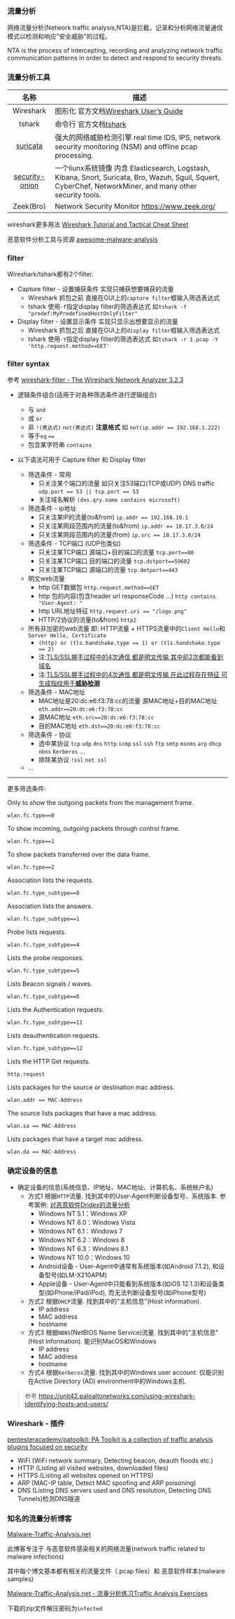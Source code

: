### 流量分析

网络流量分析(Network traffic analysis,NTA)是拦截，记录和分析网络流量通信模式以检测和响应"安全威胁"的过程。

NTA is the process of intercepting, recording and analyzing network traffic communication patterns in order to detect and respond to security threats. 

### 流量分析工具

|名称|描述|
|:-------------:|-----|
|Wireshark|图形化 官方文档[Wireshark User’s Guide](https://www.wireshark.org/docs/wsug_html_chunked/)|
|tshark|命令行 官方文档[tshark](https://www.wireshark.org/docs/man-pages/tshark.html) |
|[suricata](https://github.com/OISF/suricata) |强大的网络威胁检测引擎 real time IDS, IPS, network security monitoring (NSM) and offline pcap processing.|
[security-onion](https://github.com/Security-Onion-Solutions/security-onion)|一个liunx系统镜像 内含 Elasticsearch, Logstash, Kibana, Snort, Suricata, Bro, Wazuh, Sguil, Squert, CyberChef, NetworkMiner, and many other security tools. |
|Zeek(Bro)| Network Security Monitor https://www.zeek.org/|

wireshark更多用法 [Wireshark Tutorial and Tactical Cheat Sheet](https://hackertarget.com/wireshark-tutorial-and-cheat-sheet/)

恶意软件分析工具与资源 [awesome-malware-analysis](https://github.com/rshipp/awesome-malware-analysis)

### filter

Wireshark/tshark都有2个filter.

* Capture filter - 设置捕获条件 实现只捕获想要捕获的流量
  * Wireshark 抓包之前 直接在GUI上的`capture filter`框输入筛选表达式
  * tshark 使用`-f`指定display filter的筛选表达式 如`tshark -f "predef:MyPredefinedHostOnlyFilter"`
* Display filter - 设置显示条件 实现只显示出想要显示的流量
  * Wireshark 抓包之后 直接在GUI上的`display filter`框输入筛选表达式
  * tshark 使用`-Y`指定display filter的筛选表达式 如`tshark -r 1.pcap -Y 'http.request.method==GET'`

### filter syntax

参考 [wireshark-filter - The Wireshark Network Analyzer 3.2.3](https://www.wireshark.org/docs/man-pages/wireshark-filter.html)

* 逻辑条件组合(适用于对各种筛选条件进行逻辑组合)
  * 与 `and`
  * 或 `or`
  * 非 `!(表达式)` `not(表达式)` **注意格式**  如 `not(ip.addr == 192.168.1.222)`
  * 等于`eq` `==`
  * 包含某字符串 `contains`


* 以下语法可用于 Capture filter 和 Display filter
  * 筛选条件 - 常用
    * 只关注某个端口的流量 如只关注53端口(TCP或UDP) DNS traffic `udp.port == 53 || tcp.port == 53`
    * 关注域名解析 `(dns.qry.name contains microsoft)`
  * 筛选条件 - ip地址
    * 只关注某IP的流量(to&from) `ip.addr == 192.168.10.1`
    * 只关注某网段范围内的流量(to&from) `ip.addr == 10.17.3.0/24`
    * 只关注某网段范围内的流量(from) `ip.src == 10.17.3.0/24`
  * 筛选条件 - TCP端口 (UDP也类似)
    * 只关注某TCP端口 源端口+目的端口的流量 `tcp.port==80`
    * 只关注某TCP端口 目的端口的流量 `tcp.dstport==59602`
    * 只关注某TCP端口 源端口的流量 `tcp.detport==443`
  * 明文web流量
    * http GET数据包 `http.request.method==GET`
    * http 包的内容(包含header url responseCode ...) `http contains "User-Agent: "`
    * http URL地址特征 `http.request.uri == "/logo.png"`
    * HTTP/2协议的流量(to&from) `http2`
  * 所有非加密的web流量 即: HTTP流量 + HTTPS流量中的`Client Hello`和`Server Hello, Certificate`
    * `(http) or (tls.handshake.type == 1) or (tls.handshake.type == 2)`
    * 注:[TLS/SSL握手过程中的4次通信 都是明文传输 其中前2次都能看到域名](web_x_https_tls.md#qa)
    * 注:[TLS/SSL握手过程中的4次通信 都是明文传输 在此过程存在特征 可生成指纹用于**威胁检测**](web_x_https_tls.md#qa)
  * 筛选条件 - MAC地址
    * MAC地址是20:dc:e6:f3:78:cc的流量 源MAC地址+目的MAC地址 `eth.addr==20:dc:e6:f3:78:cc`
    * 源MAC地址 `eth.src==20:dc:e6:f3:78:cc`
    * 目的MAC地址 `eth.dst==20:dc:e6:f3:78:cc`
  * 筛选条件 - 协议
    * 选中某协议 `tcp` `udp` `dns` `http` `icmp` `ssl` `ssh` `ftp` `smtp` `msnms` `arp` `dhcp` `nbns` `Kerberos` ...
    * 排除某协议 `!ssl` `not ssl`
  * ...

---

更多筛选条件:

Only to show the outgoing packets from the management frame.

```
wlan.fc.type==0
```

To show incoming, outgoing packets through control frame.

```
wlan.fc.type==1
```

To show packets transferred over the data frame.

```
wlan.fc.type==2
```

Association lists the requests.

```
wlan.fc.type_subtype==0
```

Association lists the answers.

```
wlan.fc.type_subtype==1
```

Probe lists requests.

```
wlan.fc.type_subtype==4
```

Lists the probe responses.

```
wlan.fc.type_subtype==5
```

Lists Beacon signals / waves.

```
wlan.fc.type_subtype==8
```

Lists the Authentication requests.

```
wlan.fc.type_subtype==11
```

Lists deauthentication requests.

```
wlan.fc.type_subtype==12
```

Lists the HTTP Get requests.

```
http.request
```

Lists packages for the source or destination mac address.

```
wlan.addr == MAC-Address
```

The source lists packages that have a mac address.

```
wlan.sa == MAC-Address
```

Lists packages that have a target mac address.

```
wlan.da == MAC-Address
```

### 确定设备的信息

* 确定设备的信息(系统信息、IP地址、MAC地址、计算机名、系统帐户名)
  * 方式1 根据`HTTP`流量. 找到其中的User-Agent判断设备型号、系统版本. 参考案例: [对恶意软件Dridex的流量分析](https://www.freebuf.com/articles/es/195832.html)
    * Windows NT 5.1：Windows XP
    * Windows NT 6.0：Windows Vista
    * Windows NT 6.1：Windows 7
    * Windows NT 6.2：Windows 8
    * Windows NT 6.3：Windows 8.1
    * Windows NT 10.0：Windows 10
    * Android设备 - User-Agent中通常有系统版本(如Android 7.1.2), 和设备型号(如LM-X210APM)
    * Apple设备 - User-Agent中只能看到系统版本(如iOS 12.1.3)和设备类型(如iPhone/iPad/iPod), 而无法判断设备型号(如iPhone型号)
  * 方式2 根据`DHCP`流量. 找到其中的"主机信息"(Host information).
    * IP address
    * MAC address
    * hostname
  * 方式3 根据`NBNS`(NetBIOS Name Service)流量. 找到其中的"主机信息"(Host information). 能识别MacOS和Windows
    * IP address
    * MAC address
    * hostname
  * 方式4 根据`Kerberos`流量. 找到其中的Windows user account. 仅能识别在Active Directory (AD) environment中的Windows主机.

>参考 https://unit42.paloaltonetworks.com/using-wireshark-identifying-hosts-and-users/
  
### Wireshark - 插件

[pentesteracademy/patoolkit: PA Toolkit is a collection of traffic analysis plugins focused on security](https://github.com/pentesteracademy/patoolkit)

* WiFi (WiFi network summary, Detecting beacon, deauth floods etc.)
* HTTP (Listing all visited websites, downloaded files)
* HTTPS (Listing all websites opened on HTTPS)
* ARP (MAC-IP table, Detect MAC spoofing and ARP poisoning)
* DNS (Listing DNS servers used and DNS resolution, Detecting DNS Tunnels)检测DNS隧道

### 知名的流量分析博客

[Malware-Traffic-Analysis.net](https://www.malware-traffic-analysis.net/)

此博客专注于 与恶意软件感染相关的网络流量(network traffic related to malware infections)

其中每个博文基本都有相关的流量文件（.pcap files）和 恶意软件样本(malware samples)
 
[Malware-Traffic-Analysis.net - 流量分析练习Traffic Analysis Exercises](https://www.malware-traffic-analysis.net/training-exercises.html)

下载的zip文件解压密码为`infected`
